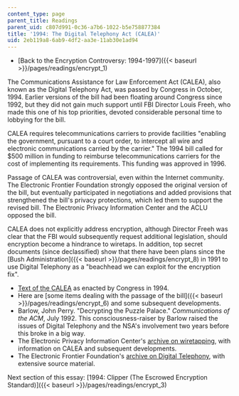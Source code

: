 ```yaml
---
content_type: page
parent_title: Readings
parent_uid: c807d991-0c36-a7b6-1022-b5e758877384
title: '1994: The Digital Telephony Act (CALEA)'
uid: 2eb119a8-6ab9-4df2-aa3e-11ab30e1ad94
---
```


*   [Back to the Encryption Controversy: 1994-1997]({{< baseurl >}}/pages/readings/encrypt_1)

The Communications Assistance for Law Enforcement Act (CALEA), also known as the Digital Telephony Act, was passed by Congress in October, 1994. Earlier versions of the bill had been floating around Congress since 1992, but they did not gain much support until FBI Director Louis Freeh, who made this one of his top priorities, devoted considerable personal time to lobbying for the bill.

CALEA requires telecommunications carriers to provide facilities "enabling the government, pursuant to a court order, to intercept all wire and electronic communications carried by the carrier." The 1994 bill called for $500 million in funding to reimburse telecommunications carriers for the cost of implementing its requirements. This funding was approved in 1996.

Passage of CALEA was controversial, even within the Internet community. The Electronic Frontier Foundation strongly opposed the original version of the bill, but eventually participated in negotiations and added provisions that strengthened the bill's privacy protections, which led them to support the revised bill. The Electronic Privacy Information Center and the ACLU opposed the bill.

CALEA does not explicitly address encryption, although Director Freeh was clear that the FBI would subsequently request additional legislation, should encryption become a hindrance to wiretaps. In addition, top secret documents (since declassified) show that there have been plans since the [Bush Administration]({{< baseurl >}}/pages/readings/encrypt_8) in 1991 to use Digital Telephony as a "beachhead we can exploit for the encryption fix".

*   [Text of the CALEA](http://www.eff.org/Privacy/Surveillance/CALEA/?f=archive.html) as enacted by Congress in 1994.
*   Here are [some items dealing with the passage of the bill]({{< baseurl >}}/pages/readings/encrypt_6) and some subsequent developments.
*   Barlow, John Perry. "Decrypting the Puzzle Palace." _Communications of the ACM_, July 1992. This consciousness-raiser by Barlow raised the issues of Digital Telephony and the NSA's involvement two years before this broke in a big way.
*   The Electronic Privacy Information Center's [archive on wiretapping](http://www.epic.org/privacy/wiretap/), with information on CALEA and subsequent developments.
*   The Electronic Frontier Foundation's [archive on Digital Telephony](http://www.eff.org/Privacy/Surveillance/CALEA/?f=archive.html), with extensive source material.

Next section of this essay: [1994: Clipper (The Escrowed Encryption Standard)]({{< baseurl >}}/pages/readings/encrypt_3)